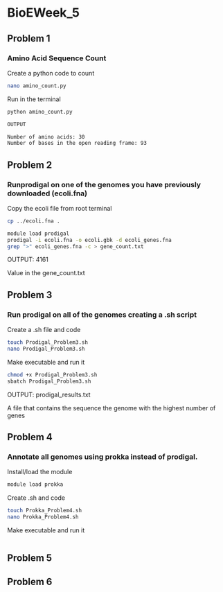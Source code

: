 # BioEWeek_5

## Problem 1
### Amino Acid Sequence Count
Create a python code to count 
```bash
nano amino_count.py
```
Run in the terminal 

```bash
python amino_count.py

OUTPUT

Number of amino acids: 30
Number of bases in the open reading frame: 93
```


## Problem 2
### Runprodigal on one of the genomes you have previously downloaded (ecoli.fna)

Copy the ecoli file from root terminal
```bash
cp ../ecoli.fna .
```

```bash
module load prodigal
prodigal -i ecoli.fna -o ecoli.gbk -d ecoli_genes.fna
grep ">" ecoli_genes.fna -c > gene_count.txt
````

OUTPUT: 4161

Value in the gene_count.txt

## Problem 3
### Run prodigal on all of the genomes creating a .sh script

Create a .sh file and code 

```bash
touch Prodigal_Problem3.sh
nano Prodigal_Problem3.sh
```
Make executable and run it 
```bash
chmod +x Prodigal_Problem3.sh
sbatch Prodigal_Problem3.sh
```
OUTPUT: prodigal_results.txt

A file that contains the sequence the genome with the highest number of genes



## Problem 4
### Annotate all genomes using prokka instead of prodigal.

Install/load the module 

```bash
module load prokka
```
Create .sh and code

```bash
touch Prokka_Problem4.sh
nano Prokka_Problem4.sh
```

Make executable and run it 
```bash

```

## Problem 5


## Problem 6
